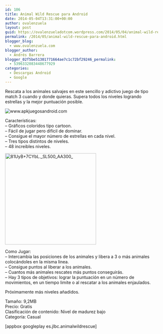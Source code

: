 ```yaml
---
id: 106
title: Animal Wild Rescue para Android
date: 2014-05-04T13:31:00+00:00
author: ovalenzuela
layout: post
guid: https://ovalenzueladotcom.wordpress.com/2014/05/04/animal-wild-rescue-para-android
permalink: /2014/05/animal-wild-rescue-para-android.html
blogger_blog:
  - www.ovalenzuela.com
blogger_author:
  - Andrés Barrera
blogger_02f5be51301771664ae7c1c72bf29246_permalink:
  - 5396332083448677929
categories:
  - Descargas Android
  - Google
---
```

Rescata a los animales salvajes en este sencillo y adictivo juego de tipo match 3 cuando y donde quieras. Supera todos los niveles logrando estrellas y la mejor puntuación posible.

![](http://www.apkjuegosandroid.com/images/Animal-Wild-Rescue1.png "www.apkjuegosandroid.com")

Características:  
&#8211; Gráficos coloridos tipo cartoon.  
&#8211; Fácil de jugar pero difícil de dominar.  
&#8211; Consigue el mayor número de estrellas en cada nivel.  
&#8211; Tres tipos distintos de niveles.  
&#8211; 48 increibles niveles.

[<img class="alignnone size-medium wp-image-3611" src="http://ovalenzuela.com/wp-content/uploads/2014/05/81UyB+7CYbL._SL500_AA300_-300x300.jpg" alt="81UyB+7CYbL._SL500_AA300_" width="300" height="300" />](http://ovalenzuela.com/wp-content/uploads/2014/05/81UyB+7CYbL._SL500_AA300_.jpg)

Como Jugar:  
&#8211; Intercambia las posiciones de los animales y libera a 3 o más animales colocándoles en la misma linea.  
&#8211; Consigue puntos al liberar a los animales.  
&#8211; Cuantos más animales rescates más puntos conseguirás.  
&#8211; Hay 3 tipos de objetivos: lograr la puntuación en un número de movimientos, en un tiempo limite o al rescatar a los animales enjaulados.

Próximamente más niveles añadidos.

Tamaño: 9,2MB  
Precio: Gratis  
Clasificación de contenido: Nivel de madurez bajo  
Categoría: Casual

[appbox googleplay es.jlbc.animalwildrescue]